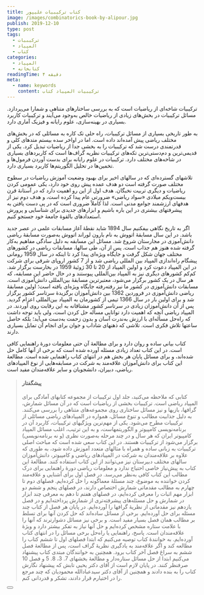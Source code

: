 ```yaml
---
title: کتاب ترکیبیات علیپور
image: /images/combinatorics-book-by-alipour.jpg
publish: 2019-12-10
type: post
tags:
  - ترکیبیات
  - المپیاد
  - کتاب
categories:
  - المپیاد
  - کتابخانه
readingTime: ۴ دقیقه
meta:
  - name: keywords
    content: ترکیبیات المپیاد کتاب
---
```


ترکیبیات شاخه‌ای از ریاضیات است که به بررسی ساختارهای متناهی و شمارا می‌پردازد.
مسائل ترکیبیات در بخش‌های زیادی از ریاضیات خالص به‌وجود می‌آیند و ترکیبیات کاربرد بسیاری در بهینه‌سازی، علوم رایانه و فیزیک آماری دارد.

<!-- more -->
به طور تاریخی بسیاری از مسائل ترکیبیات، راه حلی تک کاره به مسائلی که در بخش‌های مختلف ریاضی پیش آمده‌اند داده است. اما در اواخر سده بیستم متدهای کلی و قدرتمندی درست شد که ترکیبیات را به بخشی جدا از ریاضیات تبدیل کرد. یکی از قدیمی‌ترین و دم‌دستی‌ترین تکه‌های ترکیبیات نظریه گراف‌ها است که کاربردهای بسیاری در شاخه‌های مختلف دارد. ترکیبیات در علوم رایانه برای بدست آوردن فرمول‌ها و تخمین‌ها در تحلیل الگوریتم‌ها کاربرد بسیاری دارد.

تلاشهای گسترده‌ای که در سالهای اخیر برای بهبود وضعیت آموزش ریاضیات در سطوح مختلف صورت گرفته است دو هدف عمده پیش روی خود دارد، یکی عمومی‌ کردن ریاضیات و دیگری تربیت نخبگان. هدف اول از این رو اهمیت دارد که در آستانهٔ قرن بیست‌ویکم میلادی «سواد ریاضی» ضرورتی عام پیدا کرده است، و هدف دوم نیز از هدفهای ارزشمند جوامع مدنی است. لذا کاملاً ضروری است که در پی دست‌ یافتن به پیشرفتهای بیشتری در این باره باشیم و ابزارهای جدیدی برای شناسایی و پرورش استعدادهای بالقوه‌ٔ جامعهٔ خود جستجو کنیم.

اگر به تاریخ نگاهی بیفکنیم سال 1894 شاید نقطه‌ٔ آغاز مسابقات علمی در عصر جدید باشد. در این سال مسابقه‌ٔ اتووش به نام بارون لوراند اتووش به‌صورت مسابقه‌ٔ ریاضی دانش‌آموزی در مجارستان شروع شد. مسائل این مسابقه به دلیل سادگی مفاهیم به‌کار گرفته شده هنوز هم جذاب است. پس از آن، طی سالها، مسابقات ریاضی در کشورهای مختلف جهان شکل گرفت و جایگاه ویژه‌ای پیدا کرد تا اینکه در سال 1959 رومانی پیشگام راه‌اندازی المپیاد بین المللی ریاضی شد و از 7 کشور اروپای شرقی برای شرکت در این المپیاد دعوت کرد و اولین المپیاد از 20 تا 30 ژوئیهٔ 1959 در بخارست برگزار شد. کم‌کم کشور‌های دیگری نیز به المپیاد بین‌المللی پیوستند و در حال حاضر این مسابقه، که هر سال در یک کشور برگزار می‌شود، معتبر‌ترین مسابقه‌ٔ بین‌المللی دانش‌آموزی است.
مسابقات دانش‌‌آموزی در کشور ما نیز رفته‌رفته جایگاه ویژه‌ای یافته است؛ اولین مسابقه‌ٔ ریاضی دانش‌آموزی در فروردین 1362 بین دانش‌آموزان برگزیدهٔ سرتاسر کشور برگزار شد و برای اولین بار در سال 1366 تیمی از کشورمان به المپیاد بین‌المللی اعزام گردید. پس از آن دانش‌آموزان زیادی در سرتاسر کشور مشتاقانه به این رقابت روی آوردند.
در المپیاد ریاضی آنچه که اهمیت دارد توانایی مسأله حل کردن است، ولی باید توجه داشت که راه‌حل مسأله‌ای با ارزش به‌ندرت آسان و بدون زحمت به‌دست می‌آید؛ بلکه حاصل ساعتها تلاش فکری است. تلاشی که ذهنهای شاداب و جوان برای انجام آن تمایل بسیاری دارند.

کتاب بیانی ساده و روان دارد و برای مطالعهٔ آن حتی معلومات دورهٔ راهنمایی کافی است. در این کتاب تعداد زیادی مسئله آورده شده است که برخی از آنها کامل حل شده‌اند، و برای مسائل پایان هر بخش هم در انتهای کتاب راهنمایی شده است. مطالعهٔ این کتاب برای دانش‌آموزان علاقه‌مند به شرکت در مسابقه‌‌هایی از نوع المپیادهای ریاضی، دبیران، دانشجویان و سایر علاقه‌مندان مفید است.

> #### پیشگفتار
>کتابی که ملاحظه می‌کنید، جلد اول ترکیبیات از مجموعه کتابهای آمادگی برای المپیاد ریاضی است. ترکیبیات بخشی از ریاضیات است که در آن مسائل شمارش، گرافها، بازیها و نیز مسائل ساختاری روی مجموعه‌های متناهی را بررسی می‌کنند. به دلیل جذابیت مطالب و تنوع مسائل، همواره در المپیادهای ریاضی مسائلی از ترکیبیات مطرح می‌شود. یکی از مهم‌ترین ویژگیهای ترکیبیات، کاربرد آن در برنامه‌نویسی کامپیوتر و الگوریتمهاست، و به این ترتیب، اغلب مسائل المپیاد کامپیوتر ایران که هر سال و در چند مرحله به‌صورت نظری (و نه برنامه‌نویسی) برگزار می‌شود از ترکیبیات هستند.
در این کتاب سعی شده است که مباحث اصلی ترکیبیات به زبانی ساده و همراه با مثالهای متعدد آموزش داده شود، به طوری که علاوه بر علاقه‌مندان به شرکت در المپیادهای ریاضی و کامپیوتر، دانش‌آموزان سالهای مختلف دبیرستان نیز می‌توانند از این کتاب استفاده کنند. مطالعه‌ٔ این کتاب به پیش‌نیاز خاصی احتیاج ندارد و معلومات ریاضی دوره‌ٔ راهنمایی برای درک مطالب این کتاب کافی به‌نظر می‌رسد.
در فصل‌ اول برای آشنایی و علاقه‌مند کردن خواننده به موضوع، چند مسئله‌ٔ معماگونه را حل کرده‌ایم. فصلهای دوم تا چهارم به مطالب مقدماتی شمارش اختصاص دارند، در فصلهای پنجم و ششم دو ابزار مهم اثبات را معرفی کرده‌ایم، در فصلهای هفتم تا دهم به معرفی چند ابزار در شمارش و حل مسئله‌های پیشرفته‌تری از شمارش پرداخته‌ایم و در فصل یازدهم نیز مقدماتی از نظریه‌ٔ گرافها را آورده‌ایم. در پایان هر فصل از کتاب چند مسئله برای حل آورده‌ایم. برخی از مسائل ساده‌اند که حل کردن آنها برای تسلط بر مطالب همان فصل بسیار مفید است. و برخی نیز مسائل دشوارترند که آنها را با علامت ستاره مشخص کرده‌ایم و حل آنها نیاز به تفکر بیشتر دارد و ویژه‌ٔ علاقه‌مندان است. پاسخ، راهنمایی یا راه‌حل برخی مسائل را در انتهای کتاب آورده‌ایم. به خواننده‌ٔ کتاب توصیه می‌کنیم که ابتدا فصلهای اول تا ششم کتاب را مطالعه کند و اگر علاقه‌مند به یادگیری نظریه‌ٔ گراف است، پس از مطالعه‌ٔ فصل ششم به سراغ فصل آخر کتاب برود. همچنین به خوانندگان مبتدی کتاب پیشنهاد می‌کنیم ابتدا از حل مسائل ستاره‌دار و مطالعه‌ٔ بخشهای 7. 3، 8. 5 و فصل 10 صرفنظر کنند.
در پایان لازم است از آقای دکتر یحیی تابش که پیشنهاد نگارش کتاب را به بنده دادند و همچنین از آقای دکتر سیدعبادالله محمودیان که چند مرجع را در اختیارم قرار دادند، تشکر و قدردانی کنم.

<Button text="دریافت کتاب «ترکیبیات علیپور»" theme="download" path="/files/combinatorics-book-by-alipour-first-volume.pdf"></Button>